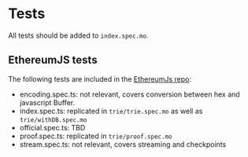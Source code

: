 # Tests

All tests should be added to `index.spec.mo`.

## EthereumJS tests

The following tests are included in the [EthereumJs repo](https://github.com/ethereumjs/ethereumjs-monorepo/blob/master/packages/trie/test):

- encoding.spec.ts: not relevant, covers conversion between hex and javascript Buffer.
- index.spec.ts: replicated in `trie/trie.spec.mo` as well as `trie/withDB.spec.mo`
- official.spec.ts: TBD
- proof.spec.ts: replicated in `trie/proof.spec.mo`
- stream.spec.ts: not relevant, covers streaming and checkpoints

